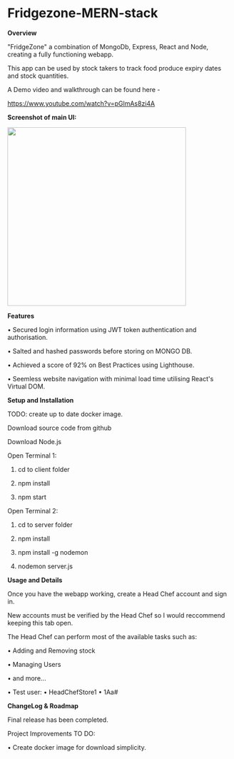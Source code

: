 # Fridgezone-MERN-stack
**Overview**

"FridgeZone" a combination of MongoDb, Express, React and Node, creating a fully functioning webapp. 

This app can be used by stock takers to track food produce expiry dates and stock quantities.

A Demo video and walkthrough can be found here - 

https://www.youtube.com/watch?v=pGlmAs8zi4A

**Screenshot of main UI:**

<img src="https://github.com/LukeSutton0/Fridgezone-MERN-stack/assets/80263461/60c14361-6911-4b64-a47e-c7530fd39a37" width="400">



**Features** 

•	Secured login information using JWT token authentication and authorisation.

• Salted and hashed passwords before storing on MONGO DB.

•	Achieved a score of 92% on Best Practices using Lighthouse.

• Seemless website navigation with minimal load time utilising React's Virtual DOM.




**Setup and Installation**

TODO: create up to date docker image.

Download source code from github

Download Node.js

Open Terminal 1: 

1) cd to client folder
   
2) npm install
   
3) npm start
   
Open Terminal 2:

1) cd to server folder
   
2) npm install
   
3) npm install -g nodemon
   
4) nodemon server.js

**Usage and Details**

Once you have the webapp working, create a Head Chef account and sign in. 

New accounts must be verified by the Head Chef so I would reccommend keeping this tab open.

The Head Chef can perform most of the available tasks such as:

• Adding and Removing stock

• Managing Users

• and more...

• Test user:
    • HeadChefStore1
    • 1Aa#

**ChangeLog & Roadmap**

Final release has been completed.

Project Improvements TO DO:

• Create docker image for download simplicity.


